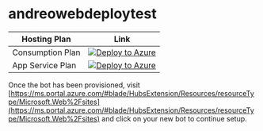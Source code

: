 # andreowebdeploytest

| Hosting Plan | Link
|---|---
| Consumption Plan | [![Deploy to Azure](http://azuredeploy.net/deploybutton.png)](https://azuredeploy.net/?repository=https://github.com/Andrea-Orimoto/andreowebdeploytest/tree/master/hostingplan/consumption)
| App Service Plan | [![Deploy to Azure](http://azuredeploy.net/deploybutton.png)](https://azuredeploy.net/?repository=https://github.com/Andrea-Orimoto/andreowebdeploytest/tree/master/hostingplan/serverfarm)

Once the bot has been provisioned, visit [https://ms.portal.azure.com/#blade/HubsExtension/Resources/resourceType/Microsoft.Web%2Fsites](https://ms.portal.azure.com/#blade/HubsExtension/Resources/resourceType/Microsoft.Web%2Fsites) and click on your new bot to continue setup.
